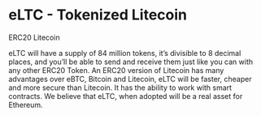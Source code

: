 # eLTC - Tokenized Litecoin

ERC20 Litecoin



eLTC will have a supply of 84 million tokens, it’s divisible to 8 decimal places, and you’ll be able to send and receive them just like you can with any other ERC20 Token. An ERC20 version of Litecoin has many advantages over eBTC, Bitcoin and Litecoin, eLTC will be faster, cheaper and more secure than Litecoin. It has the ability to work with smart contracts. We believe that eLTC, when adopted will be a real asset for Ethereum.

